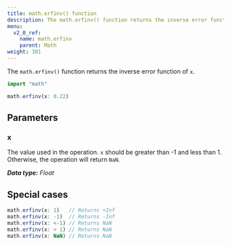 ```yaml
---
title: math.erfinv() function
description: The math.erfinv() function returns the inverse error function of `x`.
menu:
  v2_0_ref:
    name: math.erfinv
    parent: Math
weight: 301
---
```


The `math.erfinv()` function returns the inverse error function of `x`.

```js
import "math"

math.erfinv(x: 0.22)
```

## Parameters

### x
The value used in the operation.
`x` should be greater than -1 and less than 1.
Otherwise, the operation will return `NaN`.

_**Data type:** Float_

## Special cases
```js
math.erfinv(x: 1)   // Returns +Inf
math.erfinv(x: -1)  // Returns -Inf
math.erfinv(x: <-1) // Returns NaN
math.erfinv(x: > 1) // Returns NaN
math.erfinv(x: NaN) // Returns NaN
```
